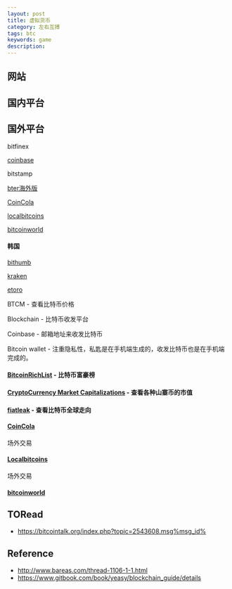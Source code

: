 ```yaml
---
layout: post
title: 虚拟货币
category: 左右互搏
tags: btc
keywords: game
description: 
---
```


##  网站

## 国内平台

## 国外平台

bitfinex

[coinbase](http://www.coinbase.com)

bitstamp

[bter海外版](https://gate.io/ref/317509)

[CoinCola](https://www.zhihu.com/question/65352687/answer/259904893)

[localbitcoins]()

[bitcoinworld](http://bitcoinworld.com)
#### 韩国

[bithumb](https://www.bithumb.com)

[kraken](https://www.kraken.com)

[etoro](https://www.etoro.com/)


BTCM - 查看比特币价格

Blockchain - 比特币收发平台

Coinbase - 邮箱地址来收发比特币

Bitcoin wallet - 注重隐私性，私匙是在手机端生成的，收发比特币也是在手机端完成的。

#### [BitcoinRichList](http://bitcoinrichlist.com/top100) - 比特币富豪榜

#### [CryptoCurrency Market Capitalizations](http://coinmarketcap.com/) - 查看各种山寨币的市值

#### [fiatleak](http://fiatleak.com/) - 查看比特币全球走向

#### [CoinCola](https://www.coincola.com/)

场外交易

#### [Localbitcoins](https://localbitcoins.com/)
场外交易

#### [bitcoinworld](https://bitcoinworld.com/)

## TORead

* <https://bitcointalk.org/index.php?topic=2543608.msg%msg_id%>


## Reference

* <http://www.bareas.com/thread-1106-1-1.html>
* <https://www.gitbook.com/book/yeasy/blockchain_guide/details>

